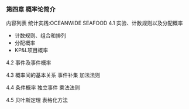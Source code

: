 ### 第四章 概率论简介

  内容列表
  统计实践:OCEANWIDE SEAFOOD
  4.1 实验、计数规则以及分配概率
  * 计数规则、组合和排列
  * 分配概率
  * KP&L项目概率
  

  4.2 事件及事件概率
  
  4.3 概率间的基本关系
  事件补集
  加法法则
  
  4.4 条件概率
  独立事件
  乘法法则
  
  4.5 贝叶斯定理
  表格化方法
  
  
